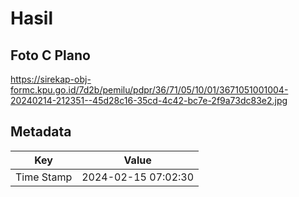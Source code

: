 # Hasil

## Foto C Plano

https://sirekap-obj-formc.kpu.go.id/7d2b/pemilu/pdpr/36/71/05/10/01/3671051001004-20240214-212351--45d28c16-35cd-4c42-bc7e-2f9a73dc83e2.jpg


## Metadata

| Key        | Value               |
| ---------- | ------------------- |
| Time Stamp | 2024-02-15 07:02:30 |



